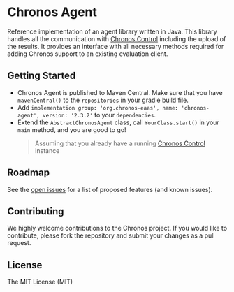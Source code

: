 # Chronos Agent

Reference implementation of an agent library written in Java. This library handles all the communication with [Chronos Control](https://github.com/Chronos-EaaS/Chronos-Control) including the upload of the results. It provides an interface with all necessary methods required for adding Chronos support to an existing evaluation client.

## Getting Started

* Chronos Agent is published to Maven Central. Make sure that you have `mavenCentral()` to the `repositories` in your gradle build file.
* Add `implementation group: 'org.chronos-eaas', name: 'chronos-agent', version: '2.3.2'` to your `dependencies`.
* Extend the `AbstractChronosAgent` class, call `YourClass.start()` in your `main` method, and you are good to go!
  > Assuming that you already have a running [Chronos Control](https://github.com/Chronos-EaaS/Chronos-Control/) instance


## Roadmap
See the [open issues](https://github.com/Chronos-EaaS/Chronos-Agent/issues) for a list of proposed features (and known issues).


## Contributing
We highly welcome contributions to the Chronos project. If you would like to contribute, please fork the repository and submit your changes as a pull request.


## License
The MIT License (MIT)
